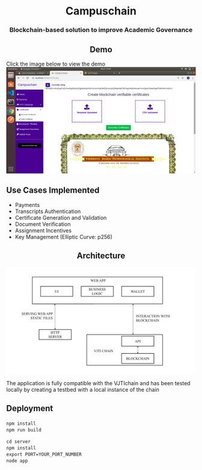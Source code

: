 <h1 align="center">Campuschain</h1>
<h3 align="center">Blockchain-based solution to improve Academic Governance</h3>

<h2 align="center">Demo</h2>

Click the image below to view the demo  
[![Demo](demo.png)](https://www.youtube.com/watch?v=K39dX1fLaLY&feature=youtu.be)

## Use Cases Implemented
* Payments
* Transcripts Authentication
* Certificate Generation and Validation
* Document Verification
* Assignment Incentives
* Key Management (Elliptic Curve: p256)

<h2 align="center">Architecture</h2>
<p align="center">
<img width=900px src="arch.jpg" alt="architecture">
</p>

The application is fully compatible with the VJTIchain and has been tested locally by creating a testbed with a local instance of the chain

## Deployment
`npm install`  
`npm run build`  

`cd server`  
`npm install`  
`export PORT=YOUR_PORT_NUMBER`  
`node app`  
